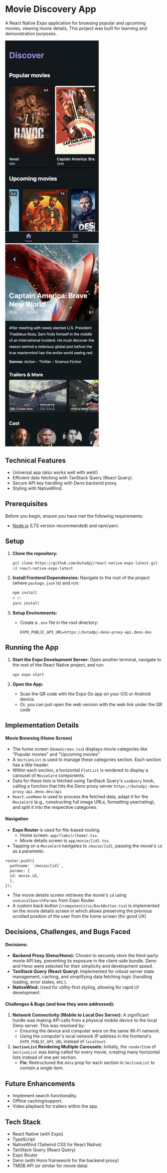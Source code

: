 # Movie Discovery App

A React Native Expo application for browsing popular and upcoming movies, viewing movie details, This project was built for learning and demonstration purposes.

<div style={{ display: "flex", gap: "1rem" }}>
  <img src="./assets/images/discover-ss.png" width="300"/>
  <img src="./assets/images/details-ss.png" width="300"/>
</div>


## Technical Features

*   Universal app (also works well with web!)
*   Efficient data fetching with TanStack Query (React Query).
*   Secure API key handling with Deno backend proxy.
*   Styling with NativeWind.

## Prerequisites

Before you begin, ensure you have met the following requirements:

*   [Node.js](https://nodejs.org/) (LTS version recommended) and npm/yarn.

## Setup

1.  **Clone the repository:**
    ```bash
    git clone https://github.com/butadpj/react-native-expo-latest.git
    cd react-native-expo-latest 
    ```

2.  **Install Frontend Dependencies:**
    Navigate to the root of the project (where `package.json` is) and run:
    ```bash
    npm install
    # or
    yarn install
    ```

3.  **Setup Environments:**
    *   Create a `.env` file in the root directory:
        ```
        EXPO_PUBLIC_API_URL=https://butadpj-deno-proxy-api.deno.dev
        ```

## Running the App

1.  **Start the Expo Development Server:**
    Open another terminal, navigate to the root of the React Native project, and run:
    ```bash
    npx expo start
    ```

2.  **Open the App:**
    *   Scan the QR code with the Expo Go app on your iOS or Android device.
    *   Or, you can just open the web version with the web link under the QR code

## Implementation Details

#### Movie Browsing (Home Screen)

*   The home screen (`HomeScreen.tsx`) displays movie categories like "Popular movies" and "Upcoming movies" 
*   A `SectionList` is used to manage these categories section. Each section has a title header.
*   Within each section, a horizontal `FlatList` is rendered to display a carousel of `MovieCard` components.
*   Data for these lists is fetched using TanStack Query's `useQuery` hook, calling a function that hits the Deno proxy server `https://butadpj-deno-proxy-api.deno.dev/api`
*   `React.useMemo` is used to process the fetched data, adapt it for the `MovieCard` (e.g., constructing full image URLs, formatting year/rating), and split it into the respective categories.

#### Navigation

*   **Expo Router** is used for file-based routing.
    *   Home screen: `app/(tabs)/(home).tsx`.
    *   Movie details screen is `app/movie/[id].tsx`. 
*   Tapping on a `MovieCard` navigates to `/movie/[id]`, passing the movie's `id` as a parameter.
```
router.push({
  pathname: `/movie/[id]`,
  params: {
  id: movie.id,
  },
});
```
*   The movie details screen retrieves the movie's `id` using `useLocalSearchParams` from Expo Router.
*   A custom back button (`/components/ui/BackButton.tsx`) is implemented on the movie details screen in which allows preserving the previous scrolled position of the user from the home screen (for good UX)

## Decisions, Challenges, and Bugs Faced

#### Decisions:

*   **Backend Proxy (Deno/Hono):** Chosen to securely store the third-party movie API key, preventing its exposure in the client-side bundle. Deno and Hono were selected for their simplicity and development speed.
*   **TanStack Query (React Query):** Implemented for robust server state management, caching, and simplifying data fetching logic (handling loading, error states, etc.).
*   **NativeWind:** Used for utility-first styling, allowing for rapid UI development.

#### Challenges & Bugs (and how they were addressed):

1.  **Network Connectivity (Mobile to Local Dev Server):** A significant hurdle was making API calls from a physical mobile device to the local Deno server. This was resolved by:
    *   Ensuring the device and computer were on the same Wi-Fi network.
    *   Using the computer's local network IP address in the frontend's `EXPO_PUBLIC_API_URL` instead of `localhost`.
2.  **`SectionList` Rendering Multiple Carousels:** Initially, the `renderItem` of `SectionList` was being called for every movie, creating many horizontal lists instead of one per section.
    *   **Fix:** Restructured the `data` prop for each section in `SectionList` to contain a single item. 

## Future Enhancements

*   Implement search functionality.
*   Offline caching/support.
*   Video playback for trailers within the app.

## Tech Stack

*   React Native (with Expo)
*   TypeScript
*   NativeWind (Tailwind CSS for React Native)
*   TanStack Query (React Query)
*   Expo Router
*   Deno (with Hono framework for the backend proxy)
*   TMDB API (or similar for movie data)

